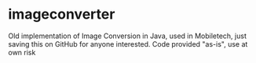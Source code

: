 # imageconverter

Old implementation of Image Conversion in Java, used in Mobiletech, just saving this on GitHub for anyone interested.
Code provided "as-is", use at own risk
